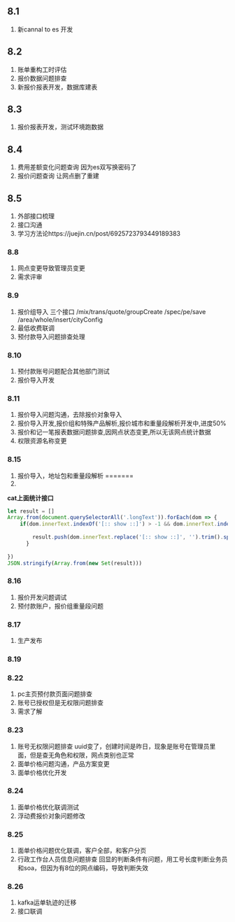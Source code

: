 
## 8.1
1. 新cannal to es 开发
## 8.2
1. 账单重构工时评估
2. 报价数据问题排查
3. 新报价报表开发，数据库建表
## 8.3
1. 报价报表开发，测试环境跑数据
## 8.4
1. 费用差额变化问题查询 因为es双写换密码了
2. 报价问题查询 让网点删了重建
## 8.5
1. 外部接口梳理
2. 接口沟通
3. 学习方法论https://juejin.cn/post/6925723793449189383
### 8.8
1. 网点变更导致管理员变更
2. 需求评审
### 8.9
1. 报价组导入
   三个接口 /mix/trans/quote/groupCreate /spec/pe/save /area/whole/insert/cityConfig
2. 最低收费联调
3. 预付款导入问题排查处理
### 8.10
1. 预付款账号问题配合其他部门测试
2. 报价导入开发
### 8.11
1. 报价导入问题沟通，去除报价对象导入
2. 报价导入开发,报价组和特殊产品解析,报价城市和重量段解析开发中,进度50%
3. 报价和记一笔报表数据问题排查,因网点状态变更,所以无该网点统计数据
4. 权限资源名称变更
### 8.15
1. 报价导入，地址包和重量段解析
=======
4. 

**cat上面统计接口**

```js
let result = []
Array.from(document.querySelectorAll('.longText')).forEach(dom => {
    if(dom.innerText.indexOf('[:: show ::]') > -1 && dom.innerText.indexOf('http') > -1){
        
        result.push(dom.innerText.replace('[:: show ::]', '').trim().split('?')[0])
      }
    
})
JSON.stringify(Array.from(new Set(result)))
```
### 8.16
1. 报价开发问题调试
2. 预付款账户，报价组重量段问题
### 8.17
1. 生产发布
### 8.19

### 8.22
1. pc主页预付款页面问题排查
2. 账号已授权但是无权限问题排查
3. 需求了解
### 8.23
1. 账号无权限问题排查 uuid变了，创建时间是昨日，现象是账号在管理员里面，但是查无角色和权限，网点类别也正常
2. 面单价格问题沟通，产品方案变更
3. 面单价格优化开发
### 8.24
1. 面单价格优化联调测试
2. 浮动费报价对象问题修改
### 8.25
1. 面单价格问题优化联调，客户全部，和客户分页
2. 行政工作台人员信息问题排查 回显的判断条件有问题，用工号长度判断业务员和soa，但因为有8位的网点编码，导致判断失效
### 8.26
1. kafka运单轨迹的迁移
2. 接口联调